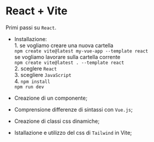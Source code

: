 # React + Vite<br>
Primi passi su `React`. <br>

- Installazione:<br> 
    1. 
    se vogliamo creare una nuova cartella<br> 
    `npm create vite@latest my-vue-app --template react`<br> 
    se vogliamo lavorare sulla cartella corrente<br> 
    `npm create vite@latest . --template react`<br> 
    2. 
    sceglere `React`<br> 
    3. 
    scegliere `JavaScript`<br> 
    4. 
    `npm install`<br> 
    `npm run dev`<br>


- Creazione di un componente;<br>
- Comprensione differenze di sintassi con `Vue.js`;<br>
- Creazione di classi css dinamiche;<br>
- Istallazione e utilizzo del css di `Tailwind` in Vite;<br>